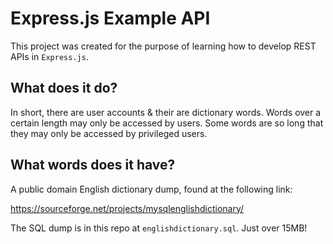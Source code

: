 # Express.js Example API

This project was created for the purpose of learning how to develop REST APIs in `Express.js`.

## What does it do?

In short, there are user accounts & their are dictionary words. Words over a certain length may only be accessed by users. Some words are so long that they may only be accessed by privileged users.

## What words does it have?

A public domain English dictionary dump, found at the following link:

https://sourceforge.net/projects/mysqlenglishdictionary/

The SQL dump is in this repo at `englishdictionary.sql`. Just over 15MB!
